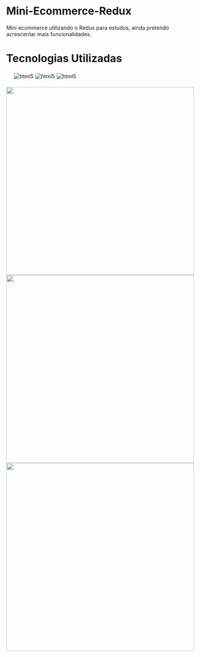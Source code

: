 # Mini-Ecommerce-Redux
Mini ecommerce utilizando o Redux para estudos, ainda pretendo acrescentar mais funcionalidades.

# Tecnologias Utilizadas
<div style="margin: 20px;">
  <img align="center" alt="html5" src="https://img.shields.io/badge/Redux-593D88?style=for-the-badge&logo=redux&logoColor=white" />
  <img align="center" alt="html5" src="https://img.shields.io/badge/React-20232A?style=for-the-badge&logo=react&logoColor=61DAFB" />
  <img align="center" alt="html5" src="https://img.shields.io/badge/Material--UI-0081CB?style=for-the-badge&logo=material-ui&logoColor=white" />
</div>

<img src="https://user-images.githubusercontent.com/86391973/178389816-efc594df-9460-40b6-8f6c-4bebc0f7adf2.png" width="500px"/>
<img src="https://user-images.githubusercontent.com/86391973/178390217-c61be450-f58f-41ae-a6e0-1fb365079cbf.png" width="500px"/>
<img src="https://user-images.githubusercontent.com/86391973/178390310-666338c7-cb88-42ea-b3b7-d11363809ed2.png" width="500px"/>
